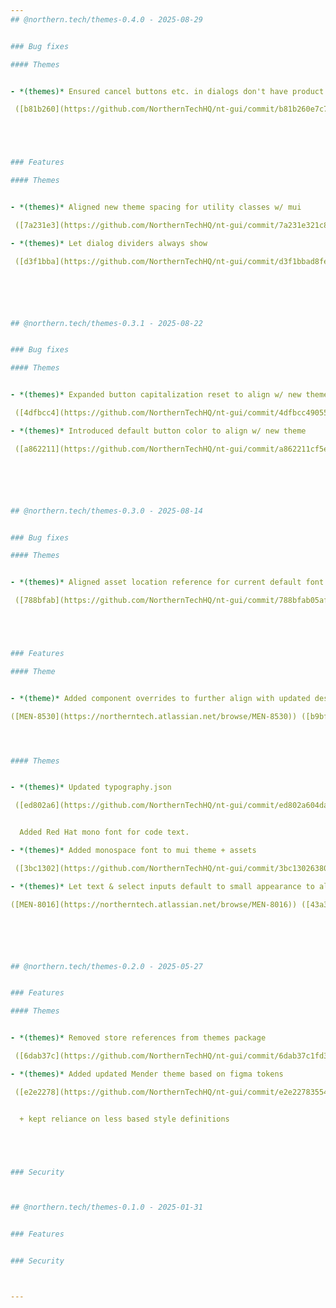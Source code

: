 ```yaml
---
## @northern.tech/themes-0.4.0 - 2025-08-29


### Bug fixes

#### Themes


- *(themes)* Ensured cancel buttons etc. in dialogs don't have product colors

 ([b81b260](https://github.com/NorthernTechHQ/nt-gui/commit/b81b260e7c7a6ca85755be849102cb2820c28c8f))  by @mzedel





### Features

#### Themes


- *(themes)* Aligned new theme spacing for utility classes w/ mui

 ([7a231e3](https://github.com/NorthernTechHQ/nt-gui/commit/7a231e321c839cb6d9cd88bbac1ae4ddd64e6a66))  by @mzedel

- *(themes)* Let dialog dividers always show

 ([d3f1bba](https://github.com/NorthernTechHQ/nt-gui/commit/d3f1bbad8fe6bc5a1f52c446b992c5581515bda6))  by @mzedel






## @northern.tech/themes-0.3.1 - 2025-08-22


### Bug fixes

#### Themes


- *(themes)* Expanded button capitalization reset to align w/ new theme

 ([4dfbcc4](https://github.com/NorthernTechHQ/nt-gui/commit/4dfbcc49055b96483a2846fc4743b1f8453e25da))  by @mzedel

- *(themes)* Introduced default button color to align w/ new theme

 ([a862211](https://github.com/NorthernTechHQ/nt-gui/commit/a862211cf5ecf0f70ebd7fb9151ef30341b15092))  by @mzedel






## @northern.tech/themes-0.3.0 - 2025-08-14


### Bug fixes

#### Themes


- *(themes)* Aligned asset location reference for current default font

 ([788bfab](https://github.com/NorthernTechHQ/nt-gui/commit/788bfab05af3acfcc328bd582dbf8a65d39a1449))  by @mzedel





### Features

#### Theme


- *(theme)* Added component overrides to further align with updated designs

([MEN-8530](https://northerntech.atlassian.net/browse/MEN-8530)) ([b9bfa98](https://github.com/NorthernTechHQ/nt-gui/commit/b9bfa98986d42132188b97fa22d3b090147c8bd8))  by @mzedel




#### Themes


- *(themes)* Updated typography.json

 ([ed802a6](https://github.com/NorthernTechHQ/nt-gui/commit/ed802a604da7152613b51ee1d2b3e78a14b732d7))  by @chiachenglu


  Added Red Hat mono font for code text.

- *(themes)* Added monospace font to mui theme + assets

 ([3bc1302](https://github.com/NorthernTechHQ/nt-gui/commit/3bc13026380120f67bde4d7b5031d70f22bacc72))  by @mzedel

- *(themes)* Let text & select inputs default to small appearance to align w/ updated design

([MEN-8016](https://northerntech.atlassian.net/browse/MEN-8016)) ([43a3fca](https://github.com/NorthernTechHQ/nt-gui/commit/43a3fca7123d34cb8995ebf091a200d51c33b4b1))  by @mzedel






## @northern.tech/themes-0.2.0 - 2025-05-27


### Features

#### Themes


- *(themes)* Removed store references from themes package

 ([6dab37c](https://github.com/NorthernTechHQ/nt-gui/commit/6dab37c1fd318b954878e3d518fdf7bd979616df))  by @mzedel

- *(themes)* Added updated Mender theme based on figma tokens

 ([e2e2278](https://github.com/NorthernTechHQ/nt-gui/commit/e2e227835543d7d88ecd07666ac9a481c5409c9c))  by @mzedel


  + kept reliance on less based style definitions





### Security



## @northern.tech/themes-0.1.0 - 2025-01-31


### Features


### Security



---
```

